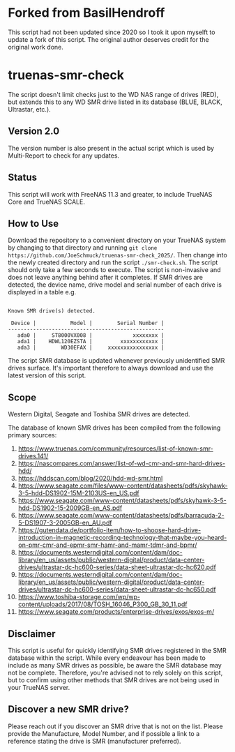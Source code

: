# Forked from BasilHendroff
This script had not been updated since 2020 so I took it upon myselft to update a fork of this script.
The original author deserves credit for the original work done.

# truenas-smr-check
The script doesn't limit checks just to the WD NAS range of drives (RED), but extends this to any WD SMR drive listed in its database (BLUE, BLACK, Ultrastar, etc.). 

## Version 2.0
The version number is also present in the actual script which is used by Multi-Report to check for any updates.

## Status
This script will work with FreeNAS 11.3 and greater, to include TrueNAS Core and TrueNAS SCALE.

## How to Use
Download the repository to a convenient directory on your TrueNAS system by changing to that directory and running `git clone https://github.com/JoeSchmuck/truenas-smr-check_2025/`. Then change into the newly created directory and run the script `./smr-check.sh`. The script should only take a few seconds to execute. The script is non-invasive and does not leave anything behind after it completes. If SMR drives are detected, the device name, drive model and serial number of each drive is displayed in a table e.g.
```

Known SMR drive(s) detected.

 Device |           Model |        Serial Number |
--------------------------------------------------
   ada0 |     ST8000VX008 |             xxxxxxxx |
   ada1 |    HDWL120EZSTA |         xxxxxxxxxxxx |
   ada3 |        WD30EFAX |     xxxxxxxxxxxxxxxx |
```
The script SMR database is updated whenever previously unidentified SMR drives surface. It's important therefore to always download and use the latest version of this script. 

## Scope
Western Digital, Seagate and Toshiba SMR drives are detected.

The database of known SMR drives has been compiled from the following primary sources:
 1. https://www.truenas.com/community/resources/list-of-known-smr-drives.141/
 2. https://nascompares.com/answer/list-of-wd-cmr-and-smr-hard-drives-hdd/
 3. https://hddscan.com/blog/2020/hdd-wd-smr.html
 4. https://www.seagate.com/files/www-content/datasheets/pdfs/skyhawk-3-5-hdd-DS1902-15M-2103US-en_US.pdf
 5. https://www.seagate.com/www-content/datasheets/pdfs/skyhawk-3-5-hdd-DS1902-15-2009GB-en_AS.pdf
 6. https://www.seagate.com/www-content/datasheets/pdfs/barracuda-2-5-DS1907-3-2005GB-en_AU.pdf
 7. https://gutendata.de/portfolio-item/how-to-shoose-hard-drive-introduction-in-magnetic-recording-technology-that-maybe-you-heard-on-pmr-cmr-and-epmr-smr-hamr-and-mamr-tdmr-and-bpmr/
 8. https://documents.westerndigital.com/content/dam/doc-library/en_us/assets/public/western-digital/product/data-center-drives/ultrastar-dc-hc600-series/data-sheet-ultrastar-dc-hc620.pdf 
 9. https://documents.westerndigital.com/content/dam/doc-library/en_us/assets/public/western-digital/product/data-center-drives/ultrastar-dc-hc600-series/data-sheet-ultrastar-dc-hc650.pdf
 10.  https://www.toshiba-storage.com/wp/wp-content/uploads/2017/08/TOSH_16046_P300_GB_30_11.pdf
 11.  https://www.seagate.com/products/enterprise-drives/exos/exos-m/

## Disclaimer
This script is useful for quickly identifying SMR drives registered in the SMR database within the script. While every endeavour has been made to include as many SMR drives as possible, be aware the SMR database may not be complete. Therefore, you're advised not to rely solely on this script, but to confirm using other methods that SMR drives are not being used in your TrueNAS server.

## Discover a new SMR drive?
Please reach out if you discover an SMR drive that is not on the list.  Please provide the Manufacture, Model Number, and if possible a link to a reference stating the drive is SMR (manufacturer preferred).
